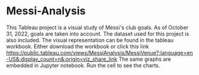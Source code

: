 # Messi-Analysis
This Tableau project is a visual study of Messi's club goals.
As of October 31, 2022, goals are taken into account.
The dataset used for this project is also included.
The visual representation can be found in the tableau workbook.
Either download the workbook or click this link https://public.tableau.com/views/MessiAnalysis/MessiVenue?:language=en-US&:display_count=n&:origin=viz_share_link
The same graphs are embedded in Jupyter notebook.
Run the cell to see the charts.
